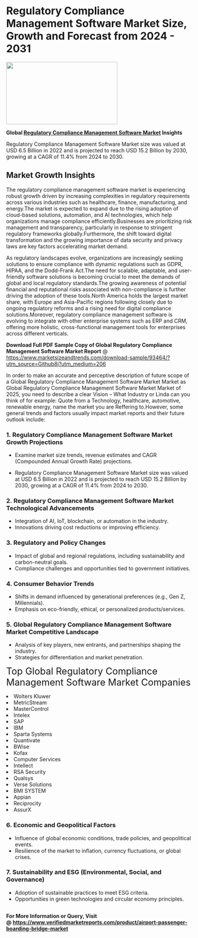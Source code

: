 <H1>Regulatory Compliance Management Software Market Size, Growth and Forecast from 2024 - 2031</H1><img class="aligncenter size-medium wp-image-584254" src="https://thirdeyenews.in/wp-content/uploads/2024/09/Global-Market-Research-300x168.jpeg" alt="" width="300" height="168" /><p><strong>Global&nbsp;<a href="https://www.marketsizeandtrends.com/download-sample/93464/?utm_source=Github8j?utm_medium=206">Regulatory Compliance Management Software Market</a> Insights</strong></p><p>Regulatory Compliance Management Software Market size was valued at USD 6.5 Billion in 2022 and is projected to reach USD 15.2 Billion by 2030, growing at a CAGR of 11.4% from 2024 to 2030.</p><p><h2>Market Growth Insights</h2> <p>The regulatory compliance management software market is experiencing robust growth driven by increasing complexities in regulatory requirements across various industries such as healthcare, finance, manufacturing, and energy.The market is expected to expand due to the rising adoption of cloud-based solutions, automation, and AI technologies, which help organizations manage compliance efficiently.Businesses are prioritizing risk management and transparency, particularly in response to stringent regulatory frameworks globally.Furthermore, the shift toward digital transformation and the growing importance of data security and privacy laws are key factors accelerating market demand.</p> <p>As regulatory landscapes evolve, organizations are increasingly seeking solutions to ensure compliance with dynamic regulations such as GDPR, HIPAA, and the Dodd-Frank Act.The need for scalable, adaptable, and user-friendly software solutions is becoming crucial to meet the demands of global and local regulatory standards.The growing awareness of potential financial and reputational risks associated with non-compliance is further driving the adoption of these tools.North America holds the largest market share, with Europe and Asia-Pacific regions following closely due to ongoing regulatory reforms and a rising need for digital compliance solutions.Moreover, regulatory compliance management software is evolving to integrate with other enterprise systems such as ERP and CRM, offering more holistic, cross-functional management tools for enterprises across different verticals.</p> <p><span class=""><strong>Download Full PDF Sample Copy of Global Regulatory Compliance Management Software Market Report</strong> @ <a href="https://www.marketsizeandtrends.com/download-sample/93464/?utm_source=Github8j?utm_medium=206" target="_blank">https://www.marketsizeandtrends.com/download-sample/93464/?utm_source=Github8j?utm_medium=206</a></span></p><p>In order to make an accurate and perceptive description of future scope of a Global&nbsp;Regulatory Compliance Management Software Market Market as Global&nbsp;Regulatory Compliance Management Software Market Market of 2025, you need to describe a clear Vision &ndash; What Industry or Linda can you think of for example: Quote from a Technology, healthcare, automotive, renewable energy, name the market you are Reffering to.However, some general trends and factors usually impact market reports and their future outlook include:</p><h3>1.&nbsp;<strong>Regulatory Compliance Management Software Market Growth Projections</strong></h3><ul><li>Examine market size trends, revenue estimates and CAGR (Compounded Annual Growth Rate) projections.</li><li><p>Regulatory Compliance Management Software Market size was valued at USD 6.5 Billion in 2022 and is projected to reach USD 15.2 Billion by 2030, growing at a CAGR of 11.4% from 2024 to 2030.</p></li></ul><h3>2.&nbsp;<strong>Regulatory Compliance Management Software Market Technological Advancements</strong></h3><ul><li>Integration of AI, IoT, blockchain, or automation in the industry.</li><li>Innovations driving cost reductions or improving efficiency.</li></ul><h3>3.&nbsp;<strong>Regulatory and Policy Changes</strong></h3><ul><li>Impact of global and regional regulations, including sustainability and carbon-neutral goals.</li><li>Compliance challenges and opportunities tied to government initiatives.</li></ul><h3>4.&nbsp;<strong>Consumer Behavior Trends</strong></h3><ul><li>Shifts in demand influenced by generational preferences (e.g., Gen Z, Millennials).</li><li>Emphasis on eco-friendly, ethical, or personalized products/services.</li></ul><h3>5.&nbsp;<strong>Global Regulatory Compliance Management Software Market Competitive Landscape</strong></h3><ul><li>Analysis of key players, new entrants, and partnerships shaping the industry.</li><li>Strategies for differentiation and market penetration.</li></ul><p data-pm-slice="1 1 []"><span style="color: inherit; font-family: inherit; font-size: 25px;">Top Global Regulatory Compliance Management Software Market Companies</span></p><div class="" data-test-id=""><p><li>Wolters Kluwer</li><li> MetricStream</li><li> MasterControl</li><li> Intelex</li><li> SAP</li><li> IBM</li><li> Sparta Systems</li><li> Quantivate</li><li> BWise</li><li> Kofax</li><li> Computer Services</li><li> Intellect</li><li> RSA Security</li><li> Qualsys</li><li> Verse Solutions</li><li> BMI SYSTEM</li><li> Appian</li><li> Reciprocity</li><li> AssurX</li></p></div><h3>6.&nbsp;<strong>Economic and Geopolitical Factors</strong></h3><ul><li>Influence of global economic conditions, trade policies, and geopolitical events.</li><li>Resilience of the market to inflation, currency fluctuations, or global crises.</li></ul><h3>7.&nbsp;<strong>Sustainability and ESG (Environmental, Social, and Governance)</strong></h3><ul><li>Adoption of sustainable practices to meet ESG criteria.</li><li>Opportunities in green technologies and circular economy principles.</li></ul><h2><strong style="font-size: 14px;">For More Information or Query, Visit @&nbsp;</strong><a style="background-color: #ffffff; font-size: 14px;" href="https://www.marketsizeandtrends.com/report/regulatory-compliance-management-software-market/" target="_blank">https://www.verifiedmarketreports.com/product/airport-passenger-boarding-bridge-market</a></h2>